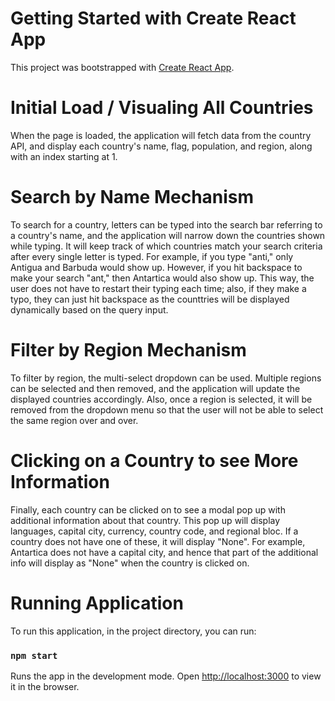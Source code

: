 # Getting Started with Create React App

This project was bootstrapped with [Create React App](https://github.com/facebook/create-react-app).

# Initial Load / Visualing All Countries

When the page is loaded, the application will fetch data from the country API, and display each country's name, flag, population, and region, along with an index starting at 1.

# Search by Name Mechanism

To search for a country, letters can be typed into the search bar referring to a country's name, and the application will narrow down the countries shown while typing. It will keep track of which countries match your search criteria after every single letter is typed. For example, if you type "anti," only Antigua and Barbuda would show up. However, if you hit backspace to make your search "ant," then Antartica would also show up. This way, the user does not have to restart their typing each time; also, if they make a typo, they can just hit backspace as the counttries will be displayed dynamically based on the query input. 

# Filter by Region Mechanism

To filter by region, the multi-select dropdown can be used. Multiple regions can be selected and then removed, and the application will update the displayed countries accordingly. Also, once a region is selected, it will be removed from the dropdown menu so that the user will not be able to select the same region over and over. 

# Clicking on a Country to see More Information

Finally, each country can be clicked on to see a modal pop up with additional information about that country. This pop up will display languages, capital city, currency, country code, and regional bloc. If a country does not have one of these, it will display "None". For example, Antartica does not have a capital city, and hence that part of the additional info will display as "None" when the country is clicked on.

# Running Application

To run this application, in the project directory, you can run:

### `npm start`

Runs the app in the development mode.
Open [http://localhost:3000](http://localhost:3000) to view it in the browser.
